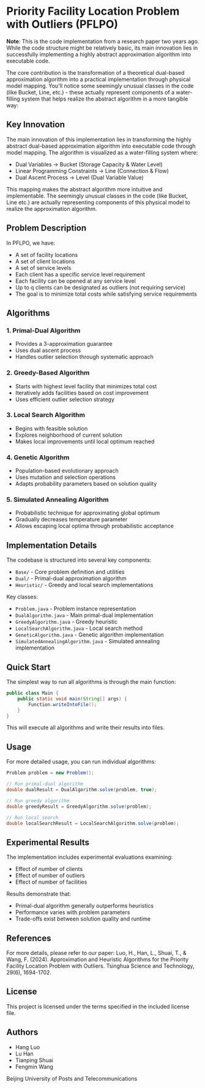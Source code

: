 # Priority Facility Location Problem with Outliers (PFLPO)

**Note**: This is the code implementation from a research paper two years ago. While the code structure might be relatively basic, its main innovation lies in successfully implementing a highly abstract approximation algorithm into executable code.

The core contribution is the transformation of a theoretical dual-based approximation algorithm into a practical implementation through physical model mapping. You'll notice some seemingly unusual classes in the code (like Bucket, Line, etc.) - these actually represent components of a water-filling system that helps realize the abstract algorithm in a more tangible way:

## Key Innovation

The main innovation of this implementation lies in transforming the highly abstract dual-based approximation algorithm into executable code through model mapping. The algorithm is visualized as a water-filling system where:

- Dual Variables → Bucket (Storage Capacity & Water Level)
- Linear Programming Constraints → Line (Connection & Flow) 
- Dual Ascent Process → Level (Dual Variable Value)

This mapping makes the abstract algorithm more intuitive and implementable. The seemingly unusual classes in the code (like Bucket, Line etc.) are actually representing components of this physical model to realize the approximation algorithm.

## Problem Description

In PFLPO, we have:
- A set of facility locations
- A set of client locations 
- A set of service levels
- Each client has a specific service level requirement
- Each facility can be opened at any service level
- Up to q clients can be designated as outliers (not requiring service)
- The goal is to minimize total costs while satisfying service requirements

## Algorithms

### 1. Primal-Dual Algorithm
- Provides a 3-approximation guarantee
- Uses dual ascent process
- Handles outlier selection through systematic approach

### 2. Greedy-Based Algorithm  
- Starts with highest level facility that minimizes total cost
- Iteratively adds facilities based on cost improvement
- Uses efficient outlier selection strategy

### 3. Local Search Algorithm
- Begins with feasible solution
- Explores neighborhood of current solution
- Makes local improvements until local optimum reached

### 4. Genetic Algorithm
- Population-based evolutionary approach
- Uses mutation and selection operations
- Adapts probability parameters based on solution quality

### 5. Simulated Annealing Algorithm
- Probabilistic technique for approximating global optimum
- Gradually decreases temperature parameter
- Allows escaping local optima through probabilistic acceptance

## Implementation Details

The codebase is structured into several key components:

- `Base/` - Core problem definition and utilities
- `Dual/` - Primal-dual approximation algorithm
- `Heuristic/` - Greedy and local search implementations

Key classes:
- `Problem.java` - Problem instance representation
- `DualAlgorithm.java` - Main primal-dual implementation
- `GreedyAlgorithm.java` - Greedy heuristic
- `LocalSearchAlgorithm.java` - Local search method
- `GeneticAlgorithm.java` - Genetic algorithm implementation
- `SimulatedAnnealingAlgorithm.java` - Simulated annealing implementation

## Quick Start

The simplest way to run all algorithms is through the main function:

```java
public class Main {
    public static void main(String[] args) {
        Function.writeIntoFile();
    }
}
```

This will execute all algorithms and write their results into files.

## Usage

For more detailed usage, you can run individual algorithms:

```java
Problem problem = new Problem();

// Run primal-dual algorithm
double dualResult = DualAlgorithm.solve(problem, true);

// Run greedy algorithm
double greedyResult = GreedyAlgorithm.solve(problem);

// Run local search
double localSearchResult = LocalSearchAlgorithm.solve(problem);
```

## Experimental Results

The implementation includes experimental evaluations examining:
- Effect of number of clients
- Effect of number of outliers  
- Effect of number of facilities

Results demonstrate that:
- Primal-dual algorithm generally outperforms heuristics
- Performance varies with problem parameters
- Trade-offs exist between solution quality and runtime

## References

For more details, please refer to our paper:
Luo, H., Han, L., Shuai, T., & Wang, F. (2024). Approximation and Heuristic Algorithms for the Priority Facility Location Problem with Outliers. Tsinghua Science and Technology, 29(6), 1694-1702.

## License

This project is licensed under the terms specified in the included license file.

## Authors

- Hang Luo
- Lu Han
- Tianping Shuai
- Fengmin Wang

Beijing University of Posts and Telecommunications
